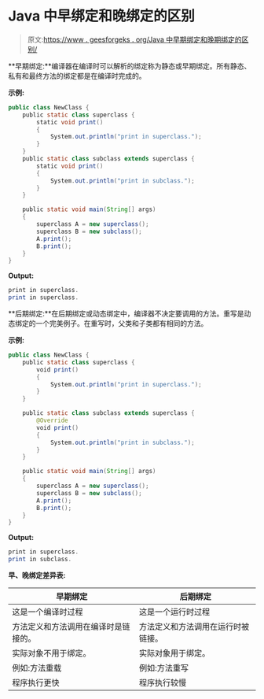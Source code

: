 # Java 中早绑定和晚绑定的区别

> 原文:[https://www . geesforgeks . org/Java 中早期绑定和晚期绑定的区别/](https://www.geeksforgeeks.org/difference-between-early-and-late-binding-in-java/)

**早期绑定:**编译器在编译时可以解析的绑定称为静态或早期绑定。所有静态、私有和最终方法的绑定都是在编译时完成的。

**示例:**

```java
public class NewClass {
    public static class superclass {
        static void print()
        {
            System.out.println("print in superclass.");
        }
    }
    public static class subclass extends superclass {
        static void print()
        {
            System.out.println("print in subclass.");
        }
    }

    public static void main(String[] args)
    {
        superclass A = new superclass();
        superclass B = new subclass();
        A.print();
        B.print();
    }
}
```

**Output:**

```java
print in superclass.
print in superclass.

```

**后期绑定:**在后期绑定或动态绑定中，编译器不决定要调用的方法。重写是动态绑定的一个完美例子。在重写时，父类和子类都有相同的方法。

**示例:**

```java
public class NewClass {
    public static class superclass {
        void print()
        {
            System.out.println("print in superclass.");
        }
    }

    public static class subclass extends superclass {
        @Override
        void print()
        {
            System.out.println("print in subclass.");
        }
    }

    public static void main(String[] args)
    {
        superclass A = new superclass();
        superclass B = new subclass();
        A.print();
        B.print();
    }
}
```

**Output:**

```java
print in superclass.
print in subclass.

```

**早、晚绑定差异表:**

| 早期绑定 | 后期绑定 |
| --- | --- |
| 这是一个编译时过程 | 这是一个运行时过程 |
| 方法定义和方法调用在编译时是链接的。 | 方法定义和方法调用在运行时被链接。 |
| 实际对象不用于绑定。 | 实际对象用于绑定。 |
| 例如:方法重载 | 例如:方法重写 |
| 程序执行更快 | 程序执行较慢 |